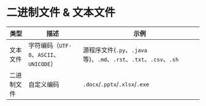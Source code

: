 # 二进制文件 & 文本文件

| 类型       | 描述                                    | 示例                                                                |
| ---------- | --------------------------------------- | ------------------------------------------------------------------- |
| 文本文件   | 字符编码（`UTF-8`、`ASCII`、`UNICODE`） | 源程序文件(`.py`、`.java` 等)、`.md`、`.rst`、`.txt`、`.csv`、`.sh` |
| 二进制文件 | 自定义编码                              | `.docx`/`.pptx`/`.xlsx`/`.exe`                                      |